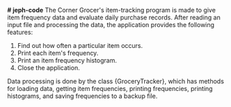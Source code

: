 **# jeph-code** The Corner Grocer's item-tracking program is made to give item frequency data and evaluate daily purchase records. After reading an input file and processing the data, the application provides the following features:

1. Find out how often a particular item occurs.
2. Print each item's frequency. 
3. Print an item frequency histogram. 
4. Close the application. 

Data processing is done by the class {GroceryTracker}, which has methods for loading data, getting item frequencies, printing frequencies, printing histograms, and saving frequencies to a backup file. 

